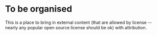 # To be organised
This is a place to bring in external content (that are allowed by license -- nearly any popular open source license should be ok) with attribution.

